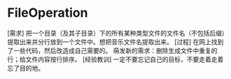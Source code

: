 FileOperation
=============
[需求]
把一个目录（及其子目录）下的所有某种类型文件的文件名（不包括后缀）提取出来并分行放到一个文件中。想把音乐文件名提取出来。
[过程]
在网上找到了一些代码，然后改造成自己需要的。
萌发新的需求：删除生成文件中重复的行；给文件内容按行排序。
[经验教训]
一定不要忘记自己的目标，不要走着走着忘了目的地。

